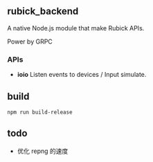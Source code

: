 ## rubick_backend

A native Node.js module that make Rubick APIs.

Power by GRPC

### APIs

 - **ioio** Listen events to devices / Input simulate.

## build

`npm run build-release`

## todo

 - 优化 repng 的速度
